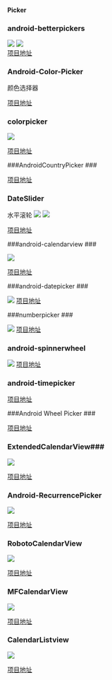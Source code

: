 #### Picker 

### android-betterpickers ###

![](https://raw.githubusercontent.com/ITBox/AndroidOpenSourceCollection/master/Asset/android-betterpickers1.png)
![](https://raw.githubusercontent.com/ITBox/AndroidOpenSourceCollection/master/Asset/android-betterpickers2.png)    
[项目地址](https://github.com/derekbrameyer/android-betterpickers)

### Android-Color-Picker ###

颜色选择器

[项目地址](https://github.com/chiralcode/Android-Color-Picker)

### colorpicker ###

![](https://camo.githubusercontent.com/a42581e637ca379004855d69e262d85ea966fa35/68747470733a2f2f7261772e6769746875622e636f6d2f6269626f756e652f636f6c6f727069636b65722f6d61737465722f67726170686963732f696d67312e706e67)

[项目地址](https://github.com/flavienlaurent/colorpicker) 


###AndroidCountryPicker  ###

[项目地址](https://github.com/roomorama/AndroidCountryPicker)

### DateSlider ###

水平滚轮
![](https://raw.githubusercontent.com/ITBox/AndroidOpenSourceCollection/master/Asset/DateSliding1.png)
![](https://raw.githubusercontent.com/ITBox/AndroidOpenSourceCollection/master/Asset/DateSliding2.png)

[项目地址](https://github.com/bendemboski/DateSlider)

###android-calendarview  ###

![](https://raw.githubusercontent.com/ITBox/AndroidOpenSourceCollection/master/Asset/android-calendarview.png)
  
[项目地址](https://github.com/SimonVT/android-calendarview)

###android-datepicker  ###

![](https://raw.githubusercontent.com/ITBox/AndroidOpenSourceCollection/master/Asset/android-datepicker.png)
[项目地址](https://github.com/SimonVT/android-datepicker)

###numberpicker  ###

![](https://raw.githubusercontent.com/ITBox/AndroidOpenSourceCollection/master/Asset/android-numberpicker.png)
[项目地址](https://github.com/SimonVT/android-numberpicker)

### android-spinnerwheel ###

![](https://raw.githubusercontent.com/ITBox/AndroidOpenSourceCollection/master/Asset/android-spinnerwheel.png)
[项目地址](https://github.com/ai212983/android-spinnerwheel)

### android-timepicker ###

[项目地址](https://github.com/SimonVT/android-timepicker)

###Android Wheel Picker  ###

[项目地址](https://github.com/maarek/android-wheel)

###  ExtendedCalendarView###

![](https://raw.githubusercontent.com/ITBox/AndroidOpenSourceCollection/master/Asset/ExtendedCalendarView.png)

[项目地址](https://github.com/tyczj/ExtendedCalendarView)

### Android-RecurrencePicker ###

![](https://camo.githubusercontent.com/835909172f64d566f0eb6cb227586dbb0c382ad2/68747470733a2f2f726177322e6769746875622e636f6d2f536875737368752f416e64726f69642d526563757272656e63655069636b65722f6d61737465722f73637265656e73686f74732f726563757272656e63652d7069636b65722e706e67)

[项目地址](https://github.com/Shusshu/Android-RecurrencePicker)

### RobotoCalendarView ###

![](https://camo.githubusercontent.com/062d7a8857cc07d80b3904839e3e0d0c43b7c1d9/687474703a2f2f6936322e74696e797069632e636f6d2f6b66316430352e6a7067)

[项目地址](https://github.com/marcohc/RobotoCalendarView)

### MFCalendarView ###

![](https://camo.githubusercontent.com/590ecfcc97602423c3ce8c66eaf89c8c6f629468/68747470733a2f2f726177322e6769746875622e636f6d2f4d75737461666146657268616e2f4d4643616c656e646172566965772f6d61737465722f63616c656e646172766965772d68616c662e706e67)

[项目地址](https://github.com/MustafaFerhan/MFCalendarView)

### CalendarListview

![](https://github.com/traex/CalendarListview/raw/master/demo.gif)

[项目地址](https://github.com/traex/CalendarListview)

